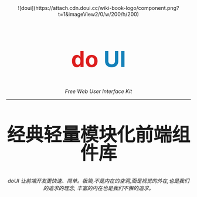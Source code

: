 <div style="display:inline-block;width:100%;text-align:center">![doui](https://attach.cdn.doui.cc/wiki-book-logo/component.png?t=1&imageView2/0/w/200/h/200)</div>
<section style="text-align:center;">
    <h1 style="line-height:1;font-size:60px;"><span style="color:#dd1d1d">do</span> <span style="color:#1280b9">UI</span></h1>
    <cite>Free Web User Interface Kit</cite>
</section>


---

<section style="text-align:center;">
    <h2 style="line-height:1;font-size:50px;">经典轻量模块化前端组件库</h2>
    <cite>doUI 让前端开发更快速、简单。极简,不是内在的空洞,而是视觉的外在,也是我们的追求的理念, 丰富的内在也是我们不懈的追求。</cite>
</section>